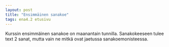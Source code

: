 ```yaml
---
layout: post
title: "Ensimmäinen sanakoe"
tags: ena4.2 etusivu
---
```


Kurssin ensimmäinen sanakoe on maanantain tunnilla. Sanakokeeseen tulee text 2 sanat, mutta vain ne mitkä ovat jaetussa sanakoemonisteessa.